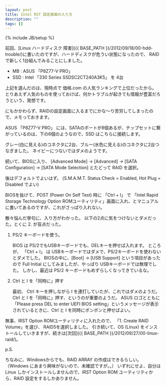 ```yaml
---
layout: post
title: Intel RST 設定画面の入り方
description: ""
tags: []
---
```

{% include JB/setup %}

前回、[Linux ハードディスク 障害]({{ BASE_PATH }}/2012/09/18/00-hdd-trouble/)に書いたのですが、ハードディスクが危うい状態になったので、 RAID で新しく1台組んでみることにしました。

- MB : ASUS 「P8Z77-V PRO」
- SSD : Intel 「330 Series SSDSC2CT240A3K5」 を 4台

上記を選んだのは、現時点で 価格.com の人気ランキングで上位だったから。
とりあえず人気のものを使っておけば、何かトラブルが起きても情報が豊富だろうという、発想です。

にもかかわらず、RAIDの設定画面に入るまでにかな～り苦労してしまったので、メモっておきます。

ASUS 「P8Z77-V PRO」 には、SATAのポートが8個あるが、チップセットに繋がっているのは、下の6個のようなので、SSD はこちらに接続します。

グレー(白に見える)のコネクタに2台、ブルー(水色に見える)のコネクタに2台つなぎました。
ネイビーにつないではダメのようです。

続いて、BIOSに入り、 [Advanced Mode] → [Advanced] → [SATA Configuration] → [SATA Mode Selection] とたどって RAID を選択。

後はデフォルトでよいはず。
(S.M.A.M.T. Status Check = Enabled, Hot Plug = Disabled でよい)

BIOSを抜けて、POST (Power On Self Test) 時に 「Ctrl + I」 で 「Intel Rapid Storage Technology Option ROMユーティリティ」画面に入れ、とマニュアルに書いてあるのですが、これがさっぱり入れない。

散々悩んだ挙句に、入り方がわかった。
以下の2点に気をつけないとダメだった。とくに 2. が盲点だった。

1. PS/2 キーボードを使う。

    BIOS は PS/2でもUSBキーボードでも、DELキーを押せば入れます。
    ところが、 「Ctrl + I」 は USBキーボードではダメで、PS/2キーボードを使わないとダメでした。
    BIOSの中に、[Boot] → [USB Support]  という項目があったので Full Initial にしてみましたが、やっぱり USBキーボードでは無理でした。
    しかし、最近は PS/2 キーボードもめずらしくなってきているな。

2. Ctrl と I を「同時に」押す

    最初、 Ctrl キーを押しながら I を連打していたが、これではダメのようだ。
    Ctrl と I を「同時に」押す、というのが重要のようだ。
    ASUS ロゴとともに 「Please press DEL to enter UEFI BIOS setting」というメッセージが表示されているときに、Ctrl と I を同時にポンポンと押せばよい。

無事、IRST Option ROMユーティリティに入れたので、
「1. Create RAID Volume」を選び、 RAID5を選択しました。
引き続いて、OS (Linux) をインストールしていきますが、続きは[次回]({{ BASE_PATH }}/2012/09/27/00-linux-raid/)。

p.S.

ちなみに、Windowsからでも、RAID ARRAY の作成はできるらしい。
（Windows にあまり興味がないので、未確認ですが。。）
いずれにせよ、自分は Linux しかインストールしませんので、IRST Option ROM ユーティリティから、RAID 設定をするしかありません。
